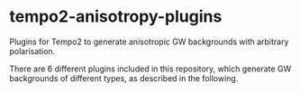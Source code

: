 tempo2-anisotropy-plugins
=========================

Plugins for Tempo2 to generate anisotropic GW backgrounds with arbitrary polarisation.

There are 6 different plugins included in this repository, which generate GW backgrounds of different types, as described in the following.


